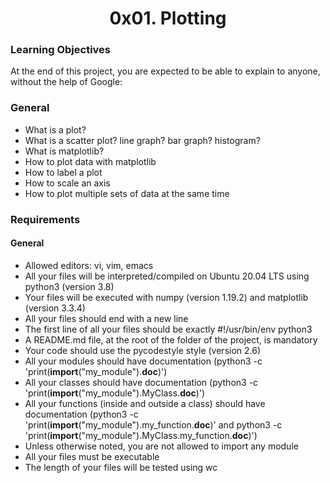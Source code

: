 <h1 align="center">0x01. Plotting</h1>

### Learning Objectives

At the end of this project, you are expected to be able to explain to anyone, without the help of Google:

### General

- What is a plot?
- What is a scatter plot? line graph? bar graph? histogram?
- What is matplotlib?
- How to plot data with matplotlib
- How to label a plot
- How to scale an axis
- How to plot multiple sets of data at the same time

### Requirements

#### General

- Allowed editors: vi, vim, emacs
- All your files will be interpreted/compiled on Ubuntu 20.04 LTS using python3 (version 3.8)
- Your files will be executed with numpy (version 1.19.2) and matplotlib (version 3.3.4)
- All your files should end with a new line
- The first line of all your files should be exactly #!/usr/bin/env python3
- A README.md file, at the root of the folder of the project, is mandatory
- Your code should use the pycodestyle style (version 2.6)
- All your modules should have documentation (python3 -c 'print(**import**("my_module").**doc**)')
- All your classes should have documentation (python3 -c 'print(**import**("my_module").MyClass.**doc**)')
- All your functions (inside and outside a class) should have documentation (python3 -c 'print(**import**("my_module").my_function.**doc**)' and python3 -c 'print(**import**("my_module").MyClass.my_function.**doc**)')
- Unless otherwise noted, you are not allowed to import any module
- All your files must be executable
- The length of your files will be tested using wc
